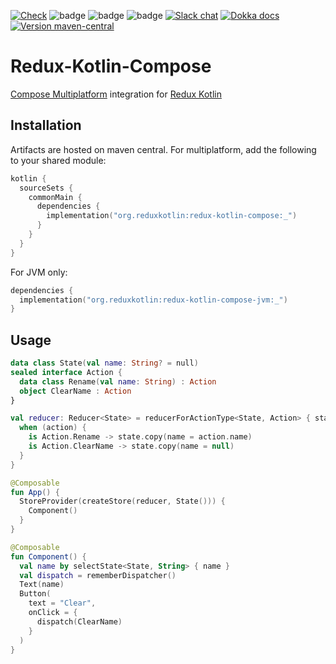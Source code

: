 [![Check](https://github.com/reduxkotlin/redux-kotlin-compose/actions/workflows/check.yml/badge.svg)](https://github.com/reduxkotlin/redux-kotlin-compose/actions/workflows/check.yml)
![badge][badge-android]
![badge][badge-js]
![badge][badge-jvm]
[![Slack chat](https://img.shields.io/badge/kotlinlang-%23redux-green?logo=slack&style=flat-square)](https://kotlinlang.slack.com/team/C8A8G5F9Q)
[![Dokka docs](https://img.shields.io/badge/docs-dokka-orange?style=flat-square&logo=kotlin)](http://reduxkotlin.github.io/redux-kotlin-compose)
[![Version maven-central](https://img.shields.io/maven-central/v/dev.petuska/kon?logo=apache-maven&style=flat-square)](https://mvnrepository.com/artifact/org.reduxkotlin/redux-kotlin-compose/latest)

# Redux-Kotlin-Compose

[Compose Multiplatform] integration for [Redux Kotlin]

## Installation

Artifacts are hosted on maven central. For multiplatform, add the following to your shared module:

```kotlin
kotlin {
  sourceSets {
    commonMain {
      dependencies {
        implementation("org.reduxkotlin:redux-kotlin-compose:_")
      }
    }
  }
}
```

For JVM only:

```kotlin
dependencies {
  implementation("org.reduxkotlin:redux-kotlin-compose-jvm:_")
}
```

## Usage

```kotlin
data class State(val name: String? = null)
sealed interface Action {
  data class Rename(val name: String) : Action
  object ClearName : Action
}

val reducer: Reducer<State> = reducerForActionType<State, Action> { state, action ->
  when (action) {
    is Action.Rename -> state.copy(name = action.name)
    is Action.ClearName -> state.copy(name = null)
  }
}

@Composable
fun App() {
  StoreProvider(createStore(reducer, State())) {
    Component()
  }
}

@Composable
fun Component() {
  val name by selectState<State, String> { name }
  val dispatch = rememberDispatcher()
  Text(name)
  Button(
    text = "Clear",
    onClick = {
      dispatch(ClearName)
    }
  )
}


```

[badge-android]: http://img.shields.io/badge/platform-android-brightgreen.svg?style=flat-square

[badge-js]: http://img.shields.io/badge/platform-js-yellow.svg?style=flat-square

[badge-jvm]: http://img.shields.io/badge/platform-jvm-orange.svg?style=flat-square

[Compose Multiplatform]: https://github.com/JetBrains/compose-jb

[Redux Kotlin]: https://github.com/reduxkotlin/redux-kotlin
